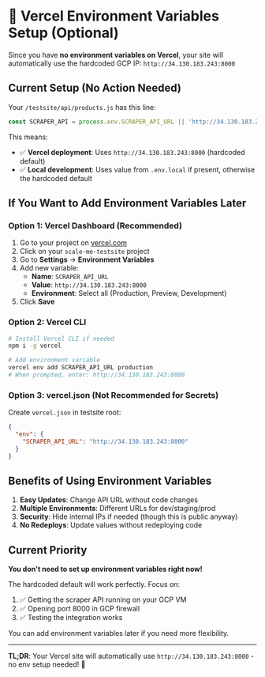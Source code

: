 # 🔧 Vercel Environment Variables Setup (Optional)

Since you have **no environment variables on Vercel**, your site will automatically use the hardcoded GCP IP: `http://34.130.183.243:8000`

## Current Setup (No Action Needed)

Your `/testsite/api/products.js` has this line:
```javascript
const SCRAPER_API = process.env.SCRAPER_API_URL || 'http://34.130.183.243:8000';
```

This means:
- ✅ **Vercel deployment**: Uses `http://34.130.183.243:8000` (hardcoded default)
- ✅ **Local development**: Uses value from `.env.local` if present, otherwise the hardcoded default

## If You Want to Add Environment Variables Later

### Option 1: Vercel Dashboard (Recommended)

1. Go to your project on [vercel.com](https://vercel.com)
2. Click on your `scale-me-testsite` project
3. Go to **Settings** → **Environment Variables**
4. Add new variable:
   - **Name**: `SCRAPER_API_URL`
   - **Value**: `http://34.130.183.243:8000`
   - **Environment**: Select all (Production, Preview, Development)
5. Click **Save**

### Option 2: Vercel CLI

```bash
# Install Vercel CLI if needed
npm i -g vercel

# Add environment variable
vercel env add SCRAPER_API_URL production
# When prompted, enter: http://34.130.183.243:8000
```

### Option 3: vercel.json (Not Recommended for Secrets)

Create `vercel.json` in testsite root:
```json
{
  "env": {
    "SCRAPER_API_URL": "http://34.130.183.243:8000"
  }
}
```

## Benefits of Using Environment Variables

1. **Easy Updates**: Change API URL without code changes
2. **Multiple Environments**: Different URLs for dev/staging/prod
3. **Security**: Hide internal IPs if needed (though this is public anyway)
4. **No Redeploys**: Update values without redeploying code

## Current Priority

**You don't need to set up environment variables right now!** 

The hardcoded default will work perfectly. Focus on:

1. ✅ Getting the scraper API running on your GCP VM
2. ✅ Opening port 8000 in GCP firewall
3. ✅ Testing the integration works

You can add environment variables later if you need more flexibility.

---

**TL;DR**: Your Vercel site will automatically use `http://34.130.183.243:8000` - no env setup needed! 🚀